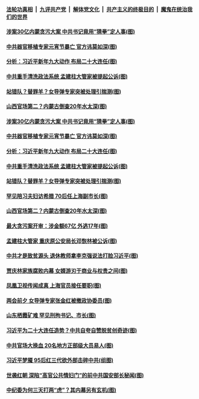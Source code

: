 

####  [法轮功真相](../../../../basic/blob/master/README.md?t=03010501) &nbsp;|&nbsp; [九评共产党](../../../../9ping.md/blob/master/README.md?t=03010501) &nbsp;|&nbsp; [解体党文化](../../../../jtdwh.md/blob/master/README.md?t=03010501)  &nbsp;|&nbsp; [共产主义的终极目的](../../../../gczydzjmd.md/blob/master/README.md?t=03010501) &nbsp;|&nbsp; [魔鬼在统治我们的世界](../../../../mgztzwmdsj.md/blob/master/README.md?t=03010501) 

#### [涉案30亿内蒙贪污大案 中共书记竟用“猜拳”定人事(图)](../pages/p2/964023.md?t=03010501) 

#### [中共器官移植专家元宵节暴亡 官方讳莫如深(图)](../pages/p2/964009.md?t=03010501) 

#### [分析：习近平新年九大动作 布局二十大连任(图)](../pages/p2/963998.md?t=03010501) 

#### [中共重手清洗政法系统 孟建柱大管家被提起公诉(图)](../pages/p2/964000.md?t=03010501) 

#### [站错队？替罪羊？女导弹专家突被处理引揣测(图)](../pages/p2/963990.md?t=03010501) 

#### [山西官场第二？内蒙古倒查20年水太深(图)](../pages/p2/963950.md?t=03010501) 

#### [涉案30亿内蒙贪污大案 中共书记竟用“猜拳”定人事(图)](../pages/p2/964023.md?t=03010501) 

#### [中共器官移植专家元宵节暴亡 官方讳莫如深(图)](../pages/p2/964009.md?t=03010501) 

#### [分析：习近平新年九大动作 布局二十大连任(图)](../pages/p2/963998.md?t=03010501) 

#### [中共重手清洗政法系统 孟建柱大管家被提起公诉(图)](../pages/p2/964000.md?t=03010501) 

#### [站错队？替罪羊？女导弹专家突被处理引揣测(图)](../pages/p2/963990.md?t=03010501) 

#### [罕见陪习夫妇访希腊 70后任上海副市长(图)](../pages/p2/963913.md?t=03010501) 

#### [山西官场第二？内蒙古倒查20年水太深(图)](../pages/p2/963950.md?t=03010501) 

#### [最大贪污案开审：涉金额67亿 外逃17年(图)](../pages/p2/963887.md?t=03010501) 

#### [孟建柱大管家 重庆原公安局长邓恢林被公诉(图)](../pages/p2/963896.md?t=03010501) 

#### [中共才是致贫源头 退休教师拿李克强说法打脸习近平(图)](../pages/p2/963886.md?t=03010501) 

#### [贾庆林家族腐败内幕 女婿游刃于商业与权贵之间(图)](../pages/p2/963828.md?t=03010501) 


#### [凤凰卫视传闻成真 上海官员接任要职(图)](../pages/p2/963824.md?t=03010501) 

#### [两会前夕 女导弹专家张金红被撤政协委员(图)](../pages/p2/963812.md?t=03010501) 

#### [山东栖霞矿难 罕见刑拘书记、市长(图)](../pages/p2/963783.md?t=03010501) 

#### [习近平为二十大连任造势？中共自夸自赞脱贫创奇迹(图)](../pages/p2/963810.md?t=03010501) 

#### [中共官场大换血 20名地方正部级大员易人(图)](../pages/p2/963787.md?t=03010501) 

#### [习近平梦魇 95后红三代欲外部击碎中共(组图)](../pages/p2/963623.md?t=03010501) 

#### [世袭红朝 深陷“高官公共情妇门”的前中共国安部长秘闻(图)](../pages/p2/963684.md?t=03010501) 

#### [中纪委为何三天打两“虎”？其内幕另有玄机(图)](../pages/p2/963676.md?t=03010501) 

